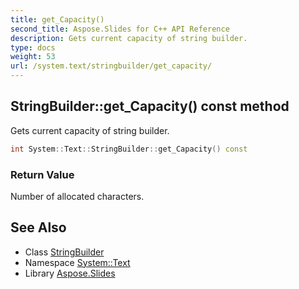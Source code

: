 ```yaml
---
title: get_Capacity()
second_title: Aspose.Slides for C++ API Reference
description: Gets current capacity of string builder.
type: docs
weight: 53
url: /system.text/stringbuilder/get_capacity/
---
```

## StringBuilder::get_Capacity() const method


Gets current capacity of string builder.

```cpp
int System::Text::StringBuilder::get_Capacity() const
```


### Return Value

Number of allocated characters.

## See Also

* Class [StringBuilder](../)
* Namespace [System::Text](../../)
* Library [Aspose.Slides](../../../)